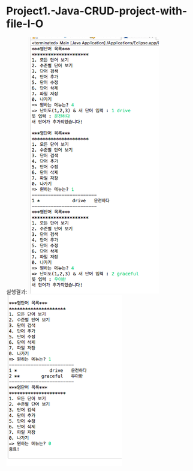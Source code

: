 # Project1.-Java-CRUD-project-with-file-I-O

실행결과:
<img src="1.png"></img><br/>
<img src="2.png"></img><br/>
